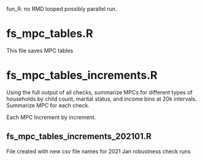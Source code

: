 fun_R: no RMD looped possibly parallel run.

# fs_mpc_tables.R

This file saves MPC tables

# fs_mpc_tables_increments.R

Using the full output of all checks, summarize MPCs for different types of households by child count, marital status, and income bins at 20k intervals. Summarize MPC for each check.

Each MPC Increment by increment. 

## fs_mpc_tables_increments_202101.R

File created with new csv file names for 2021 Jan robustness check runs
